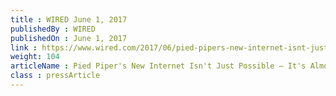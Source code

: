 ```yaml
---
title : WIRED June 1, 2017
publishedBy : WIRED
publishedOn : June 1, 2017
link : https://www.wired.com/2017/06/pied-pipers-new-internet-isnt-just-possible-almost/
weight: 104
articleName : Pied Piper's New Internet Isn't Just Possible — It's Almost Here
class : pressArticle
---
```

